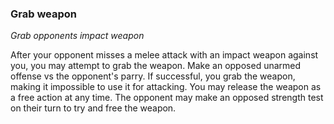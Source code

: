 
### Grab weapon

_Grab opponents impact weapon_

After your opponent misses a melee attack with an impact weapon against you, you may attempt to grab the weapon. Make an opposed unarmed offense vs the opponent's parry. If successful, you grab the weapon, making it impossible to use it for attacking. You may release the weapon as a free action at any time. The opponent may make an opposed strength test on their turn to try and free the weapon.
